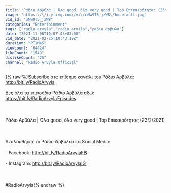 ```yaml
---
title: "Ράδιο Αρβύλα | Όλα good, όλα very good | Top Επικαιρότητας (23\/2\/2021)"
image: "https:\/\/i.ytimg.com\/vi\/uNw9T5_jzW8\/hqdefault.jpg"
vid_id: "uNw9T5_jzW8"
categories: "Entertainment"
tags: ["radio arvyla","radio arvila","ραδιο αρβυλα"]
date: "2021-11-08T10:07:43+03:00"
vid_date: "2021-02-25T10:43:19Z"
duration: "PT1M4S"
viewcount: "64424"
likeCount: "1549"
dislikeCount: "25"
channel: "Radio Arvyla Official"
---
```

{% raw %}Subscribe στο επίσημο κανάλι του Ράδιο Αρβύλα: <a rel="nofollow" target="blank" href="http://bit.ly/RadioArvyla">http://bit.ly/RadioArvyla</a><br /><br />Δες όλα τα επεισόδια Ράδιο Αρβύλα εδώ: <a rel="nofollow" target="blank" href="https://bit.ly/RadioArvylaEpisodes">https://bit.ly/RadioArvylaEpisodes</a><br /><br /><br /><br />Ράδιο Αρβύλα | Όλα good, όλα very good | Top Επικαιρότητας (23/2/2021) <br /><br /><br /><br />Ακολουθήστε το Ράδιο Αρβύλα στα Social Media:<br /><br />- Facebook: <a rel="nofollow" target="blank" href="http://bit.ly/RadioArvylaFB">http://bit.ly/RadioArvylaFB</a><br /><br />- Instagram: <a rel="nofollow" target="blank" href="http://bit.ly/RadioArvylaIG">http://bit.ly/RadioArvylaIG</a><br /><br /><br /><br />#RadioArvyla{% endraw %}
